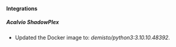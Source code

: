 #### Integrations
##### Acalvio ShadowPlex
- Updated the Docker image to: *demisto/python3:3.10.10.48392*.
